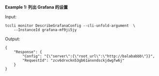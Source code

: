 **Example 1: 列出 Grafana 的设置**



Input: 

```
tccli monitor DescribeGrafanaConfig --cli-unfold-argument  \
    --InstanceId grafana-mf9ji5jy
```

Output: 
```
{
    "Response": {
        "Config": "{\"server\":{\"root_url\":\"http://balababbb\"}}",
        "RequestId": "zcv6drxckn53gb61anxndsckjdwgfw6j"
    }
}
```

